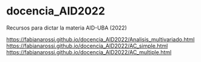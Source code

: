 # docencia_AID2022
Recursos para dictar la materia AID-UBA (2022)

https://fabianarossi.github.io/docencia_AID2022/Analisis_multivariado.html
https://fabianarossi.github.io/docencia_AID2022/AC_simple.html         
https://fabianarossi.github.io/docencia_AID2022/AC_multiple.html 
